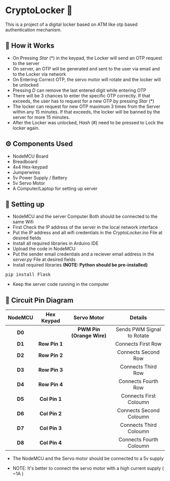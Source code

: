 # CryptoLocker 🔐

This is a project of a digital locker based on ATM like otp based authentication mechanism.

## 👀 How it Works

- On Pressing *Star* (*) in the keypad, the Locker will send an OTP request to the server
- On server, an OTP will be generated and sent to the user via email and to the Locker via network
- On Entering Correct OTP, the servo motor will rotate and the locker will be unlocked
- Pressing *D* can remove the last entered digit while entering OTP
- There will be 3 chances to enter the specific OTP correctly. If that exceeds, the user has to request for a new OTP by
pressing *Star* (*)
- The locker can request for new OTP maximum 3 times from the Server within any 15 minutes. If that exceeds, the locker
will be banned by the server for more 15 minutes.
- After the Locker was unlocked, *Hash* (#) need to be pressed to Lock the locker again.

## ⚙️ Components Used

- NodeMCU Board
- Breadboard
- 4x4 Hex-keypad
- Jumperwires
- 5v Power Supply / Battery
- 5v Servo Motor
- A Computer/Laptop for setting up server

## 🤜 Setting up

- NodeMCU and the server Computer Both should be connected to the same Wifi
- First Check the IP address of the server in the local network interface
- Put the IP address and all wifi credentials in the *CryptoLocker.ino* File at desired fields
- Install all required libraries in Arduino IDE
- Upload the code in NodeMCU
- Put the sender email credentials and a reciever email address in the *server.py* File at desired fields
- Install required libraries **(NOTE: Python should be pre-installed)**

<pre>pip install Flask</pre>

- Keep the server code running in the computer

## 📌 Circuit Pin Diagram

<table>
    <thead>
        <tr>
            <th style="text-align:center">NodeMCU</th>
            <th style="text-align:center">Hex Keypad</th>
            <th style="text-align:center">Servo Motor</th>
            <th style="text-align:center">Details</th>
        </tr>
    </thead>
    <tbody>
        <tr>
            <td style="text-align:center"><strong>D0</strong></td>
            <td style="text-align:center"></td>
            <td style="text-align:center"><strong>PWM Pin (Orange Wire)</strong></td>
            <td style="text-align:center">Sends PWM Signal to Rotate</td>
        </tr>
        <tr>
            <td style="text-align:center"><strong>D1</strong></td>
            <td style="text-align:center"><strong>Row Pin 1</strong></td>
            <td style="text-align:center"></td>
            <td style="text-align:center">Connects First Row </td>
        </tr>
        <tr>
            <td style="text-align:center"><strong>D2</strong></td>
            <td style="text-align:center"><strong>Row Pin 2</strong></td>
            <td style="text-align:center"></td>
            <td style="text-align:center">Connects Second Row</td>
        </tr>
        <tr>
            <td style="text-align:center"><strong>D3</strong></td>
            <td style="text-align:center"><strong>Row Pin 3</strong></td>
            <td style="text-align:center"></td>
            <td style="text-align:center">Connects Third Row</td>
        </tr>
        <tr>
            <td style="text-align:center"><strong>D4</strong></td>
            <td style="text-align:center"><strong>Row Pin 4</strong></td>
            <td style="text-align:center"></td>
            <td style="text-align:center">Connects Fourth Row</td>
        </tr>
        <tr>
            <td style="text-align:center"><strong>D5</strong></td>
            <td style="text-align:center"><strong>Col Pin 1</strong></td>
            <td style="text-align:center"></td>
            <td style="text-align:center">Connects First Coloumn </td>
        </tr>
        <tr>
            <td style="text-align:center"><strong>D6</strong></td>
            <td style="text-align:center"><strong>Col Pin 2</strong></td>
            <td style="text-align:center"></td>
            <td style="text-align:center">Connects Second Coloumn </td>
        </tr>
        <tr>
            <td style="text-align:center"><strong>D7</strong></td>
            <td style="text-align:center"><strong>Col Pin 3</strong></td>
            <td style="text-align:center"></td>
            <td style="text-align:center">Connects Third Coloumn </td>
        </tr>
        <tr>
            <td style="text-align:center"><strong>D8</strong></td>
            <td style="text-align:center"><strong>Col Pin 4</strong></td>
            <td style="text-align:center"></td>
            <td style="text-align:center">Connects Fourth Coloumn </td>
        </tr>
    </tbody>
</table>

* The NodeMCU and the Servo motor should be connected to a 5v supply

* NOTE: It's better to connect the servo motor with a high current supply ( ~1A )